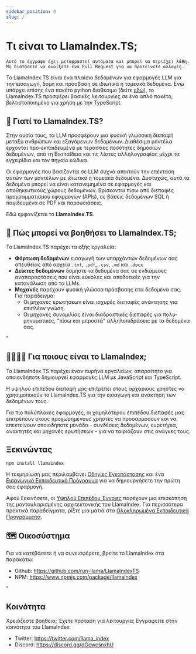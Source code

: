 ```yaml
---
sidebar_position: 0
slug: /
---
```


# Τι είναι το LlamaIndex.TS;

`Αυτό το έγγραφο έχει μεταφραστεί αυτόματα και μπορεί να περιέχει λάθη. Μη διστάσετε να ανοίξετε ένα Pull Request για να προτείνετε αλλαγές.`

Το LlamaIndex.TS είναι ένα πλαίσιο δεδομένων για εφαρμογές LLM για την εισαγωγή, δομή και πρόσβαση σε ιδιωτικά ή τομεακά δεδομένα. Ενώ υπάρχει επίσης ένα πακέτο python διαθέσιμο (δείτε [εδώ](https://docs.llamaindex.ai/en/stable/)), το LlamaIndex.TS προσφέρει βασικές λειτουργίες σε ένα απλό πακέτο, βελτιστοποιημένο για χρήση με την TypeScript.

## 🚀 Γιατί το LlamaIndex.TS?

Στην ουσία τους, τα LLM προσφέρουν μια φυσική γλωσσική διεπαφή μεταξύ ανθρώπων και εξαγόμενων δεδομένων. Διαθέσιμα μοντέλα έρχονται προ-εκπαιδευμένα με τεράστιες ποσότητες δημόσιων δεδομένων, από τη Βικιπαίδεια και τις λίστες αλληλογραφίας μέχρι τα εγχειρίδια και τον πηγαίο κώδικα.

Οι εφαρμογές που βασίζονται σε LLM συχνά απαιτούν την επέκταση αυτών των μοντέλων με ιδιωτικά ή τομεακά δεδομένα. Δυστυχώς, αυτά τα δεδομένα μπορεί να είναι κατανεμημένα σε εφαρμογές και αποθηκευτικούς χώρους δεδομένων. Βρίσκονται πίσω από διεπαφές προγραμματισμού εφαρμογών (APIs), σε βάσεις δεδομένων SQL ή παγιδευμένα σε PDF και παρουσιάσεις.

Εδώ εμφανίζεται το **LlamaIndex.TS**.

## 🦙 Πώς μπορεί να βοηθήσει το LlamaIndex.TS;

Το LlamaIndex.TS παρέχει τα εξής εργαλεία:

- **Φόρτωση δεδομένων** εισαγωγή των υπαρχόντων δεδομένων σας απευθείας από αρχεία `.txt`, `.pdf`, `.csv`, `.md` και `.docx`
- **Δείκτες δεδομένων** δομήστε τα δεδομένα σας σε ενδιάμεσες αναπαραστάσεις που είναι εύκολες και αποδοτικές για την κατανάλωση από τα LLMs.
- **Μηχανές** παρέχουν φυσική γλώσσα πρόσβασης στα δεδομένα σας. Για παράδειγμα:
  - Οι μηχανές ερωτήσεων είναι ισχυρές διεπαφές ανάκτησης για επιπλέον γνώση.
  - Οι μηχανές συνομιλίας είναι διαδραστικές διεπαφές για πολυ-μηνυματικές, "πίσω και μπροστά" αλληλεπιδράσεις με τα δεδομένα σας.

"

## 👨‍👩‍👧‍👦 Για ποιους είναι το LlamaIndex;

Το LlamaIndex.TS παρέχει έναν πυρήνα εργαλείων, απαραίτητο για οποιονδήποτε δημιουργεί εφαρμογές LLM με JavaScript και TypeScript.

Η υψηλού επιπέδου διεπαφή μας επιτρέπει στους αρχάριους χρήστες να χρησιμοποιούν το LlamaIndex.TS για την εισαγωγή και ανάκτηση των δεδομένων τους.

Για πιο πολύπλοκες εφαρμογές, οι χαμηλότερου επιπέδου διεπαφές μας επιτρέπουν στους προχωρημένους χρήστες να προσαρμόσουν και να επεκτείνουν οποιοδήποτε μονάδα - συνδέσεις δεδομένων, ευρετήρια, ανακτητές και μηχανές ερωτήσεων - για να ταιριάζουν στις ανάγκες τους.

## Ξεκινώντας

`npm install llamaindex`

Η τεκμηρίωσή μας περιλαμβάνει [Οδηγίες Εγκατάστασης](./installation.md) και ένα [Εισαγωγικό Εκπαιδευτικό Πρόγραμμα](./starter.md) για να δημιουργήσετε την πρώτη σας εφαρμογή.

Αφού ξεκινήσετε, οι [Υψηλού Επιπέδου Έννοιες](./concepts.md) παρέχουν μια επισκόπηση της μοντουλαρισμένης αρχιτεκτονικής του LlamaIndex. Για περισσότερα πρακτικά παραδείγματα, ρίξτε μια ματιά στα [Ολοκληρωμένα Εκπαιδευτικά Προγράμματα](./end_to_end.md).

## 🗺️ Οικοσύστημα

Για να κατεβάσετε ή να συνεισφέρετε, βρείτε το LlamaIndex στα παρακάτω:

- Github: https://github.com/run-llama/LlamaIndexTS
- NPM: https://www.npmjs.com/package/llamaindex

"

## Κοινότητα

Χρειάζεστε βοήθεια; Έχετε πρόταση για λειτουργία; Εγγραφείτε στην κοινότητα του LlamaIndex:

- Twitter: https://twitter.com/llama_index
- Discord: https://discord.gg/dGcwcsnxhU
